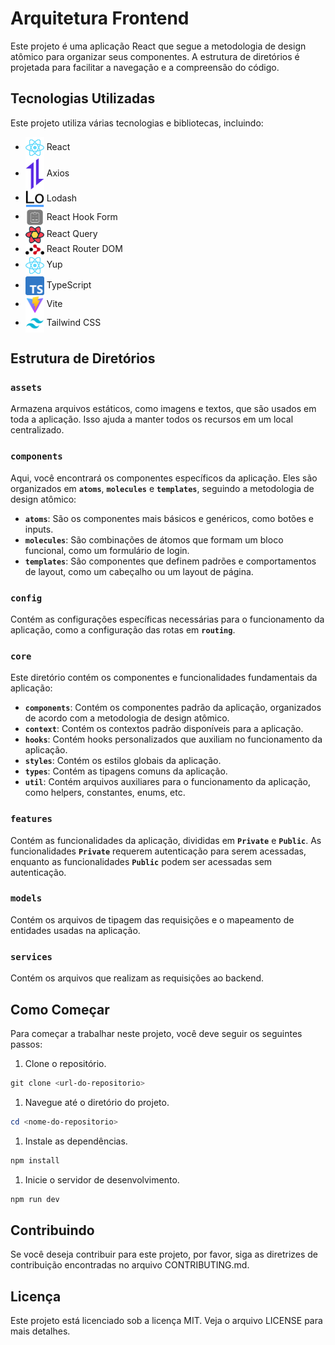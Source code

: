 # Arquitetura Frontend

Este projeto é uma aplicação React que segue a metodologia de design atômico para organizar seus componentes. A estrutura de diretórios é projetada para facilitar a navegação e a compreensão do código.

## **Tecnologias Utilizadas**

Este projeto utiliza várias tecnologias e bibliotecas, incluindo:

- <img src="https://raw.githubusercontent.com/TheGabrielGalvao/custom-icons/2448ed3441b6ae6c6dcf5cee7f4225ff9fe17f30/react-2.svg" alt="React" width="30" style="vertical-align:middle"/> React
- <img src="https://raw.githubusercontent.com/TheGabrielGalvao/custom-icons/main/axios.png" alt="Axios" width="30" style="vertical-align:middle"/> Axios
- <img src="https://raw.githubusercontent.com/TheGabrielGalvao/custom-icons/main/lodash.png" alt="Lodash" width="30" style="vertical-align:middle"/> Lodash
- <img src="https://raw.githubusercontent.com/TheGabrielGalvao/custom-icons/main/hookForm.png" alt="React Hook Form" width="30" style="vertical-align:middle"/> React Hook Form
- <img src="https://raw.githubusercontent.com/TheGabrielGalvao/custom-icons/main/reactQuery.png" alt="React Query" width="30" style="vertical-align:middle"/> React Query
- <img src="https://raw.githubusercontent.com/TheGabrielGalvao/custom-icons/main/reactRouter.png" alt="React Router DOM" width="30" style="vertical-align:middle"/> React Router DOM
- <img src="https://raw.githubusercontent.com/TheGabrielGalvao/custom-icons/2448ed3441b6ae6c6dcf5cee7f4225ff9fe17f30/react-2.svg" alt="Yup" width="30" style="vertical-align:middle"/> Yup
- <img src="https://raw.githubusercontent.com/TheGabrielGalvao/custom-icons/main/typescript.png" alt="Typescript" width="30" style="vertical-align:middle"/> TypeScript
- <img src="https://raw.githubusercontent.com/TheGabrielGalvao/custom-icons/01c7237cc3b8a35771cd6d23e84f8041a21b9de7/vite.svg" alt="Vite" width="30" style="vertical-align:middle"/> Vite
- <img src="https://raw.githubusercontent.com/TheGabrielGalvao/custom-icons/main/tailwind.png" alt="Tailwind" width="30" style="vertical-align:middle"/> Tailwind CSS

## **Estrutura de Diretórios**

### **`assets`**

Armazena arquivos estáticos, como imagens e textos, que são usados em toda a aplicação. Isso ajuda a manter todos os recursos em um local centralizado.

### **`components`**

Aqui, você encontrará os componentes específicos da aplicação. Eles são organizados em **`atoms`**, **`molecules`** e **`templates`**, seguindo a metodologia de design atômico:

- **`atoms`**: São os componentes mais básicos e genéricos, como botões e inputs.
- **`molecules`**: São combinações de átomos que formam um bloco funcional, como um formulário de login.
- **`templates`**: São componentes que definem padrões e comportamentos de layout, como um cabeçalho ou um layout de página.

### **`config`**

Contém as configurações específicas necessárias para o funcionamento da aplicação, como a configuração das rotas em **`routing`**.

### **`core`**

Este diretório contém os componentes e funcionalidades fundamentais da aplicação:

- **`components`**: Contém os componentes padrão da aplicação, organizados de acordo com a metodologia de design atômico.
- **`context`**: Contém os contextos padrão disponíveis para a aplicação.
- **`hooks`**: Contém hooks personalizados que auxiliam no funcionamento da aplicação.
- **`styles`**: Contém os estilos globais da aplicação.
- **`types`**: Contém as tipagens comuns da aplicação.
- **`util`**: Contém arquivos auxiliares para o funcionamento da aplicação, como helpers, constantes, enums, etc.

### **`features`**

Contém as funcionalidades da aplicação, divididas em **`Private`** e **`Public`**. As funcionalidades **`Private`** requerem autenticação para serem acessadas, enquanto as funcionalidades **`Public`** podem ser acessadas sem autenticação.

### **`models`**

Contém os arquivos de tipagem das requisições e o mapeamento de entidades usadas na aplicação.

### **`services`**

Contém os arquivos que realizam as requisições ao backend.

## **Como Começar**

Para começar a trabalhar neste projeto, você deve seguir os seguintes passos:

1. Clone o repositório.

```powershell
git clone <url-do-repositorio>
```

1. Navegue até o diretório do projeto.

```powershell
cd <nome-do-repositorio>
```

1. Instale as dependências.

```powershell
npm install
```

1. Inicie o servidor de desenvolvimento.

```powershell
npm run dev
```

## **Contribuindo**

Se você deseja contribuir para este projeto, por favor, siga as diretrizes de contribuição encontradas no arquivo CONTRIBUTING.md.

## **Licença**

Este projeto está licenciado sob a licença MIT. Veja o arquivo LICENSE para mais detalhes.
